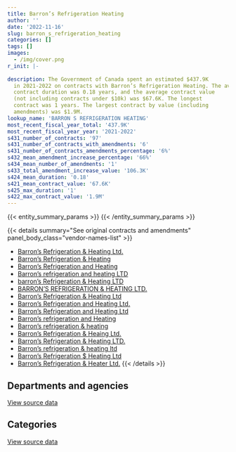 ```yaml
---
title: Barron’s Refrigeration Heating
author: ''
date: '2022-11-16'
slug: barron_s_refrigeration_heating
categories: []
tags: []
images:
  - /img/cover.png
r_init: |-
  
description: The Government of Canada spent an estimated $437.9K
  in 2021-2022 on contracts with Barron’s Refrigeration Heating. The average
  contract duration was 0.18 years, and the average contract value
  (not including contracts under $10k) was $67.6K. The longest
  contract was 1 years. The largest contract by value (including
  amendments) was $1.9M.
lookup_name: 'BARRON S REFRIGERATION HEATING'
most_recent_fiscal_year_total: '437.9K'
most_recent_fiscal_year_year: '2021-2022'
s431_number_of_contracts: '97'
s431_number_of_contracts_with_amendments: '6'
s431_number_of_contracts_amendments_percentage: '6%'
s432_mean_amendment_increase_percentage: '66%'
s434_mean_number_of_amendments: '1'
s433_total_amendment_increase_value: '106.3K'
s424_mean_duration: '0.18'
s421_mean_contract_value: '67.6K'
s425_max_duration: '1'
s422_max_contract_value: '1.9M'
---
```


<script src="/rmarkdown-libs/htmlwidgets/htmlwidgets.js"></script>
<link href="/rmarkdown-libs/datatables-css/datatables-crosstalk.css" rel="stylesheet" />
<script src="/rmarkdown-libs/datatables-binding/datatables.js"></script>
<script src="/rmarkdown-libs/jquery/jquery-3.6.0.min.js"></script>
<link href="/rmarkdown-libs/dt-core-bootstrap/css/dataTables.bootstrap.min.css" rel="stylesheet" />
<link href="/rmarkdown-libs/dt-core-bootstrap/css/dataTables.bootstrap.extra.css" rel="stylesheet" />
<script src="/rmarkdown-libs/dt-core-bootstrap/js/jquery.dataTables.min.js"></script>
<script src="/rmarkdown-libs/dt-core-bootstrap/js/dataTables.bootstrap.min.js"></script>
<link href="/rmarkdown-libs/crosstalk/css/crosstalk.min.css" rel="stylesheet" />
<script src="/rmarkdown-libs/crosstalk/js/crosstalk.min.js"></script>
<script src="/rmarkdown-libs/htmlwidgets/htmlwidgets.js"></script>
<link href="/rmarkdown-libs/datatables-css/datatables-crosstalk.css" rel="stylesheet" />
<script src="/rmarkdown-libs/datatables-binding/datatables.js"></script>
<script src="/rmarkdown-libs/jquery/jquery-3.6.0.min.js"></script>
<link href="/rmarkdown-libs/dt-core-bootstrap/css/dataTables.bootstrap.min.css" rel="stylesheet" />
<link href="/rmarkdown-libs/dt-core-bootstrap/css/dataTables.bootstrap.extra.css" rel="stylesheet" />
<script src="/rmarkdown-libs/dt-core-bootstrap/js/jquery.dataTables.min.js"></script>
<script src="/rmarkdown-libs/dt-core-bootstrap/js/dataTables.bootstrap.min.js"></script>
<link href="/rmarkdown-libs/crosstalk/css/crosstalk.min.css" rel="stylesheet" />
<script src="/rmarkdown-libs/crosstalk/js/crosstalk.min.js"></script>

{{< entity_summary_params >}}
{{< /entity_summary_params >}}

{{< details summary="See original contracts and amendments" panel_body_class="vendor-names-list" >}}
- [Barron’s Refrigeration & Heating Ltd.](https://search.open.canada.ca/en/ct/?sort=contract_value_f%20desc&page=1&search_text=%22Barron%27s%20Refrigeration%20%26%20Heating%20Ltd.%22)
- [Barron’s Refrigeration & Heating](https://search.open.canada.ca/en/ct/?sort=contract_value_f%20desc&page=1&search_text=%22Barron%27s%20Refrigeration%20%26%20Heating%22)
- [Barron’s Refrigeration and Heating](https://search.open.canada.ca/en/ct/?sort=contract_value_f%20desc&page=1&search_text=%22Barron%27s%20Refrigeration%20and%20Heating%22)
- [Barron’s refrigeration and heating LTD](https://search.open.canada.ca/en/ct/?sort=contract_value_f%20desc&page=1&search_text=%22Barron%27s%20refrigeration%20and%20heating%20LTD%22)
- [barron’s Refrigeration & Heating LTD](https://search.open.canada.ca/en/ct/?sort=contract_value_f%20desc&page=1&search_text=%22barron%27s%20Refrigeration%20%26%20Heating%20LTD%22)
- [BARRON’S REFRIGERATION & HEATING LTD.](https://search.open.canada.ca/en/ct/?sort=contract_value_f%20desc&page=1&search_text=%22BARRON%27S%20REFRIGERATION%20%26%20HEATING%20LTD.%22)
- [Barron’s Refrigeration & Heating Ltd](https://search.open.canada.ca/en/ct/?sort=contract_value_f%20desc&page=1&search_text=%22Barron%27s%20Refrigeration%20%26%20Heating%20Ltd%22)
- [Barron’s Refrigeration and Heating Ltd.](https://search.open.canada.ca/en/ct/?sort=contract_value_f%20desc&page=1&search_text=%22Barron%27s%20Refrigeration%20and%20Heating%20Ltd.%22)
- [Barron’s Refrigeration and Heating Ltd](https://search.open.canada.ca/en/ct/?sort=contract_value_f%20desc&page=1&search_text=%22Barron%27s%20Refrigeration%20and%20Heating%20Ltd%22)
- [Barron’s refrigeration and Heating](https://search.open.canada.ca/en/ct/?sort=contract_value_f%20desc&page=1&search_text=%22Barron%27s%20refrigeration%20and%20Heating%22)
- [Barron’s refrigeration & heating](https://search.open.canada.ca/en/ct/?sort=contract_value_f%20desc&page=1&search_text=%22Barron%27s%20refrigeration%20%26%20heating%22)
- [Barron’s Refrigeration & Heaing Ltd.](https://search.open.canada.ca/en/ct/?sort=contract_value_f%20desc&page=1&search_text=%22Barron%27s%20Refrigeration%20%26%20Heaing%20Ltd.%22)
- [Barron’s Refrigeration & Heating LTD.](https://search.open.canada.ca/en/ct/?sort=contract_value_f%20desc&page=1&search_text=%22Barron%27s%20Refrigeration%20%26%20Heating%20LTD.%22)
- [Barron’s refrigeration & heating ltd](https://search.open.canada.ca/en/ct/?sort=contract_value_f%20desc&page=1&search_text=%22Barron%27s%20refrigeration%20%26%20heating%20ltd%22)
- [Barron’s Refrigeration \$ Heating Ltd](https://search.open.canada.ca/en/ct/?sort=contract_value_f%20desc&page=1&search_text=%22Barron%27s%20Refrigeration%20%24%20Heating%20Ltd%22)
- [Barron’s Refrigeration & Heater Ltd.](https://search.open.canada.ca/en/ct/?sort=contract_value_f%20desc&page=1&search_text=%22Barron%27s%20Refrigeration%20%26%20Heater%20Ltd.%22)
{{< /details >}}

## Departments and agencies

<div id="htmlwidget-1" style="width:100%;height:auto;" class="datatables html-widget"></div>
<script type="application/json" data-for="htmlwidget-1">{"x":{"style":"bootstrap","filter":"none","vertical":false,"data":[["<a href=\"/departments/dnd-mdn/\">National Defence<\/a>"],[1939034.15],[456985.02],[478304.28],[437926.56]],"container":"<table class=\"table table-striped table-hover row-border order-column display\">\n  <thead>\n    <tr>\n      <th>Department<\/th>\n      <th>2018-2019<\/th>\n      <th>2019-2020<\/th>\n      <th>2020-2021<\/th>\n      <th>2021-2022<\/th>\n    <\/tr>\n  <\/thead>\n<\/table>","options":{"order":[[4,"desc"]],"pageLength":10,"autoWidth":true,"columnDefs":[{"targets":1,"render":"function(data, type, row, meta) {\n    return type !== 'display' ? data : DTWidget.formatCurrency(data, \"$\", 2, 3, \",\", \".\", true, null);\n  }"},{"targets":2,"render":"function(data, type, row, meta) {\n    return type !== 'display' ? data : DTWidget.formatCurrency(data, \"$\", 2, 3, \",\", \".\", true, null);\n  }"},{"targets":3,"render":"function(data, type, row, meta) {\n    return type !== 'display' ? data : DTWidget.formatCurrency(data, \"$\", 2, 3, \",\", \".\", true, null);\n  }"},{"targets":4,"render":"function(data, type, row, meta) {\n    return type !== 'display' ? data : DTWidget.formatCurrency(data, \"$\", 2, 3, \",\", \".\", true, null);\n  }"},{"width":"16%","targets":[1,2,3,4]},{"className":"dt-right","targets":[1,2,3,4]}],"orderClasses":false}},"evals":["options.columnDefs.0.render","options.columnDefs.1.render","options.columnDefs.2.render","options.columnDefs.3.render"],"jsHooks":[]}</script>
<p class="text-right">
<a href="https://github.com/GoC-Spending/contracts-data/tree/main/data/out/vendors/barron_s_refrigeration_heating/summary_by_fiscal_year_by_department.csv" class="source-data-link btn btn-link">View source data</a>
</p>

## Categories

<div id="htmlwidget-2" style="width:100%;height:auto;" class="datatables html-widget"></div>
<script type="application/json" data-for="htmlwidget-2">{"x":{"style":"bootstrap","filter":"none","vertical":false,"data":[["<a href=\"/categories/facilities_and_construction/\">Facilities and construction<\/a>","<a href=\"/categories/office_management/\">Office management<\/a>","<a href=\"/categories/professional_services/\">Professional services<\/a>"],[1180767.38,758266.77,null],[456985.02,null,null],[450898.78,null,27405.5],[285518.28,null,152408.28]],"container":"<table class=\"table table-striped table-hover row-border order-column display\">\n  <thead>\n    <tr>\n      <th>Category<\/th>\n      <th>2018-2019<\/th>\n      <th>2019-2020<\/th>\n      <th>2020-2021<\/th>\n      <th>2021-2022<\/th>\n    <\/tr>\n  <\/thead>\n<\/table>","options":{"order":[[4,"desc"]],"dom":"t","pageLength":30,"autoWidth":true,"columnDefs":[{"targets":1,"render":"function(data, type, row, meta) {\n    return type !== 'display' ? data : DTWidget.formatCurrency(data, \"$\", 2, 3, \",\", \".\", true, null);\n  }"},{"targets":2,"render":"function(data, type, row, meta) {\n    return type !== 'display' ? data : DTWidget.formatCurrency(data, \"$\", 2, 3, \",\", \".\", true, null);\n  }"},{"targets":3,"render":"function(data, type, row, meta) {\n    return type !== 'display' ? data : DTWidget.formatCurrency(data, \"$\", 2, 3, \",\", \".\", true, null);\n  }"},{"targets":4,"render":"function(data, type, row, meta) {\n    return type !== 'display' ? data : DTWidget.formatCurrency(data, \"$\", 2, 3, \",\", \".\", true, null);\n  }"},{"width":"16%","targets":[1,2,3,4]},{"className":"dt-right","targets":[1,2,3,4]}],"orderClasses":false,"lengthMenu":[10,25,30,50,100]}},"evals":["options.columnDefs.0.render","options.columnDefs.1.render","options.columnDefs.2.render","options.columnDefs.3.render"],"jsHooks":[]}</script>
<p class="text-right">
<a href="https://github.com/GoC-Spending/contracts-data/tree/main/data/out/vendors/barron_s_refrigeration_heating/summary_by_fiscal_year_by_category.csv" class="source-data-link btn btn-link">View source data</a>
</p>
